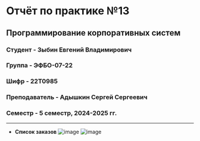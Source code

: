 # Отчёт по практике №13

## Программирование корпоративных систем

### Студент - **Зыбин Евгений Владимирович**

### Группа - **ЭФБО-07-22**

### Шифр - **22Т0985**

### Преподаватель - **Адышкин Сергей Сергеевич**

### Семестр - 5 семестр, 2024-2025 гг.

---

- **Список заказов**
![image](https://github.com/user-attachments/assets/31b044f4-bf10-4826-aa49-a1531d9ddcfa)
![image](https://github.com/user-attachments/assets/123198e2-cf05-4f52-b5a6-12712587b349)
